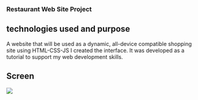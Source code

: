 ### Restaurant Web Site Project

## technologies used and purpose

A website that will be used as a dynamic, all-device compatible shopping site using HTML-CSS-JS
I created the interface. 
It was developed as a tutorial to support my web development skills.

## Screen
![](screen.gif)

